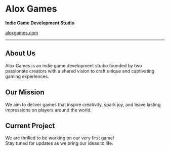 # Alox Games  
**Indie Game Development Studio**  

[aloxgames.com](https://aloxgames.com)  

---

## About Us  
Alox Games is an indie game development studio founded by two passionate creators with a shared vision to craft unique and captivating gaming experiences.  

## Our Mission  
We aim to deliver games that inspire creativity, spark joy, and leave lasting impressions on players around the world.  

## Current Project  
We are thrilled to be working on our very first game!  
Stay tuned for updates as we bring our ideas to life.  
